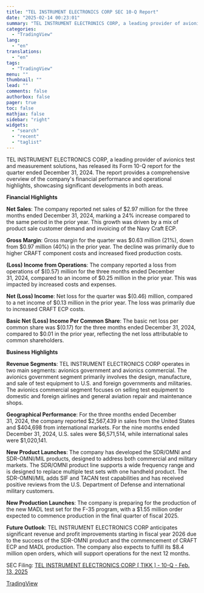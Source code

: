 ```yaml
---
title: "TEL INSTRUMENT ELECTRONICS CORP SEC 10-Q Report"
date: "2025-02-14 00:23:01"
summary: "TEL INSTRUMENT ELECTRONICS CORP, a leading provider of avionics test and measurement solutions, has released its Form 10-Q report for the quarter ended December 31, 2024. The report provides a comprehensive overview of the company's financial performance and operational highlights, showcasing significant developments in both areas. Financial Highlights Net Sales:..."
categories:
  - "TradingView"
lang:
  - "en"
translations:
  - "en"
tags:
  - "TradingView"
menu: ""
thumbnail: ""
lead: ""
comments: false
authorbox: false
pager: true
toc: false
mathjax: false
sidebar: "right"
widgets:
  - "search"
  - "recent"
  - "taglist"
---
```


TEL INSTRUMENT ELECTRONICS CORP, a leading provider of avionics test and measurement solutions, has released its Form 10-Q report for the quarter ended December 31, 2024. The report provides a comprehensive overview of the company's financial performance and operational highlights, showcasing significant developments in both areas.

**Financial Highlights**

**Net Sales**: The company reported net sales of $2.97 million for the three months ended December 31, 2024, marking a 24% increase compared to the same period in the prior year. This growth was driven by a mix of product sale customer demand and invoicing of the Navy Craft ECP.

**Gross Margin**: Gross margin for the quarter was $0.63 million (21%), down from $0.97 million (40%) in the prior year. The decline was primarily due to higher CRAFT component costs and increased fixed production costs.

**(Loss) Income from Operations**: The company reported a loss from operations of $(0.57) million for the three months ended December 31, 2024, compared to an income of $0.25 million in the prior year. This was impacted by increased costs and expenses.

**Net (Loss) Income**: Net loss for the quarter was $(0.46) million, compared to a net income of $0.13 million in the prior year. The loss was primarily due to increased CRAFT ECP costs.

**Basic Net (Loss) Income Per Common Share**: The basic net loss per common share was $(0.17) for the three months ended December 31, 2024, compared to $0.01 in the prior year, reflecting the net loss attributable to common shareholders.

**Business Highlights**

**Revenue Segments**: TEL INSTRUMENT ELECTRONICS CORP operates in two main segments: avionics government and avionics commercial. The avionics government segment primarily involves the design, manufacture, and sale of test equipment to U.S. and foreign governments and militaries. The avionics commercial segment focuses on selling test equipment to domestic and foreign airlines and general aviation repair and maintenance shops.

**Geographical Performance**: For the three months ended December 31, 2024, the company reported $2,567,439 in sales from the United States and $404,698 from international markets. For the nine months ended December 31, 2024, U.S. sales were $6,571,514, while international sales were $1,020,141.

**New Product Launches**: The company has developed the SDR/OMNI and SDR-OMNI/MIL products, designed to address both commercial and military markets. The SDR/OMNI product line supports a wide frequency range and is designed to replace multiple test sets with one handheld product. The SDR-OMNI/MIL adds SIF and TACAN test capabilities and has received positive reviews from the U.S. Department of Defense and international military customers.

**New Production Launches**: The company is preparing for the production of the new MADL test set for the F-35 program, with a $1.55 million order expected to commence production in the final quarter of fiscal 2025.

**Future Outlook**: TEL INSTRUMENT ELECTRONICS CORP anticipates significant revenue and profit improvements starting in fiscal year 2026 due to the success of the SDR-OMNI product and the commencement of CRAFT ECP and MADL production. The company also expects to fulfill its $8.4 million open orders, which will support operations for the next 12 months.

SEC Filing: [TEL INSTRUMENT ELECTRONICS CORP [ TIKK ] - 10-Q - Feb. 13, 2025](https://www.sec.gov/Archives/edgar/data/96885/000118518525000123/tikk-20241231.htm)

[TradingView](https://www.tradingview.com/news/tradingview:d1e3e21816057:0-tel-instrument-electronics-corp-sec-10-q-report/)
